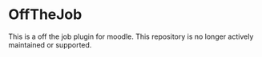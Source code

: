 # OffTheJob
This is a off the job plugin for moodle.
This repository is no longer actively maintained or supported.
